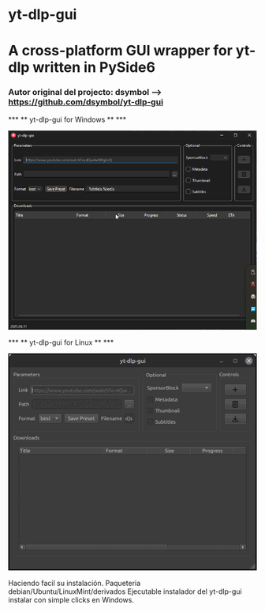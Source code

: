 # yt-dlp-gui
# A cross-platform GUI wrapper for yt-dlp written in PySide6

### Autor original del projecto: dsymbol --> https://github.com/dsymbol/yt-dlp-gui

*** ** yt-dlp-gui for Windows ** ***  

![Screenshot yt-dlp-gui for Windows](https://github.com/javiermisol/yt-dlp-gui/blob/main/yt-dlp-gui_IIh3zdoGPn.png)

*** ** yt-dlp-gui for Linux ** ***
 
![Screenshot yt-dlp-gui for Linux](https://github.com/javiermisol/yt-dlp-gui/blob/main/yt-dlp-gui_001.png)


Haciendo facil su instalación.
Paqueteria debian/Ubuntu/LinuxMint/derivados
Ejecutable instalador del yt-dlp-gui instalar con simple clicks en Windows.

